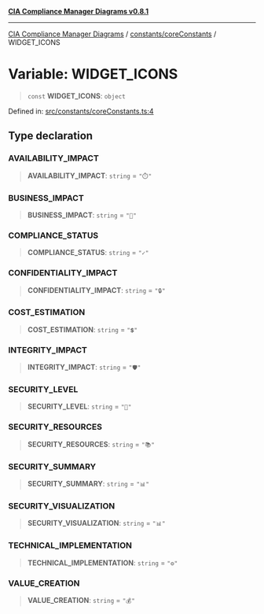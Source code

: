[**CIA Compliance Manager Diagrams v0.8.1**](../../../README.md)

***

[CIA Compliance Manager Diagrams](../../../modules.md) / [constants/coreConstants](../README.md) / WIDGET\_ICONS

# Variable: WIDGET\_ICONS

> `const` **WIDGET\_ICONS**: `object`

Defined in: [src/constants/coreConstants.ts:4](https://github.com/Hack23/cia-compliance-manager/blob/4236f4375d9cfb0505c191818eeb5443ec527132/src/constants/coreConstants.ts#L4)

## Type declaration

### AVAILABILITY\_IMPACT

> **AVAILABILITY\_IMPACT**: `string` = `"⏱️"`

### BUSINESS\_IMPACT

> **BUSINESS\_IMPACT**: `string` = `"🏢"`

### COMPLIANCE\_STATUS

> **COMPLIANCE\_STATUS**: `string` = `"✓"`

### CONFIDENTIALITY\_IMPACT

> **CONFIDENTIALITY\_IMPACT**: `string` = `"🔒"`

### COST\_ESTIMATION

> **COST\_ESTIMATION**: `string` = `"💲"`

### INTEGRITY\_IMPACT

> **INTEGRITY\_IMPACT**: `string` = `"🛡️"`

### SECURITY\_LEVEL

> **SECURITY\_LEVEL**: `string` = `"🔐"`

### SECURITY\_RESOURCES

> **SECURITY\_RESOURCES**: `string` = `"📚"`

### SECURITY\_SUMMARY

> **SECURITY\_SUMMARY**: `string` = `"📊"`

### SECURITY\_VISUALIZATION

> **SECURITY\_VISUALIZATION**: `string` = `"📊"`

### TECHNICAL\_IMPLEMENTATION

> **TECHNICAL\_IMPLEMENTATION**: `string` = `"⚙️"`

### VALUE\_CREATION

> **VALUE\_CREATION**: `string` = `"💰"`

